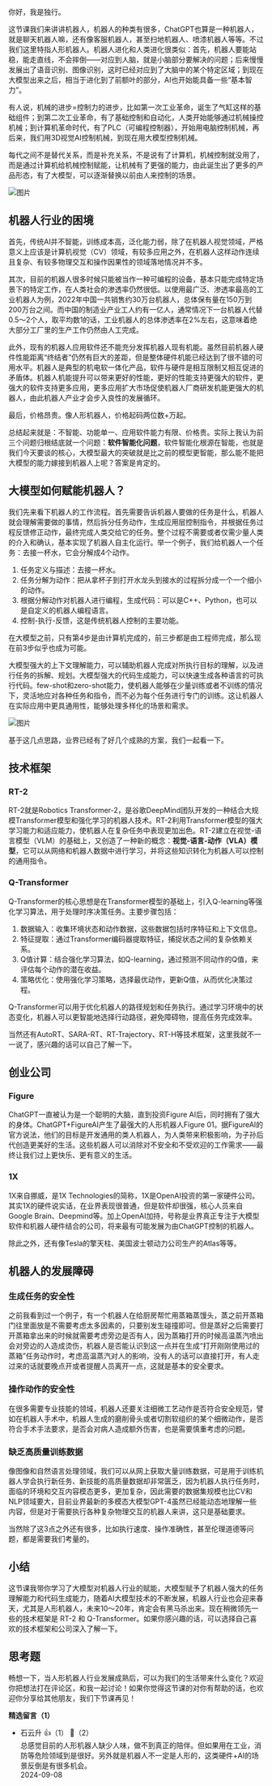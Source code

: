 你好，我是独行。

这节课我们来讲讲机器人，机器人的种类有很多，ChatGPT也算是一种机器人，就是聊天机器人嘛，还有像客服机器人，甚至扫地机器人、喷漆机器人等等。不过我们这里特指人形机器人。机器人进化和人类进化很类似：首先，机器人要能站稳，能走直线，不会摔倒——对应到人脑，就是小脑部分要解决的问题；后来慢慢发展出了语音识别、图像识别，这时已经对应到了大脑中的某个特定区域；到现在大模型出来之后，相当于进化到了前额叶的部分，AI也开始能具备一些“基本智力”。

有人说，机械的进步=控制力的进步，比如第一次工业革命，诞生了气缸这样的基础组件；到第二次工业革命，有了基础控制和自动化，人类开始能够通过机械操控机械；到计算机革命时代，有了PLC（可编程控制器），开始用电脑控制机械，再后来，我们用3D视觉AI控制机械，到现在用大模型控制机械。

每代之间不是替代关系，而是补充关系，不是说有了计算机，机械控制就没用了，而是通过计算机给机械控制赋能，让机械有了更强的能力，由此诞生出了更多的产品形态，有了大模型，可以逐渐替换以前由人来控制的场景。

![图片](https://static001.geekbang.org/resource/image/d3/8f/d3f50d3yy88322729f900c3d98cfda8f.png?wh=1910x1374)

## 机器人行业的困境

首先，传统AI并不智能，训练成本高，泛化能力弱，除了在机器人视觉领域，严格意义上应该是计算机视觉（CV）领域，有较多应用之外，在机器人这样动作连续且复杂、有较多物理交互和操作因果性的领域落地情况并不多。

其次，目前的机器人很多时候只能被当作一种可编程的设备，基本只能完成特定场景下的特定工作，在人类社会的渗透率仍然很低。以使用最广泛、渗透率最高的工业机器人为例，2022年中国一共销售约30万台机器人，总体保有量在150万到200万台之间。而中国的制造业产业工人约有一亿人，通常情况下一台机器人代替0.5～2个人，取平均数1的话，工业机器人的总体渗透率在2%左右，这意味着绝大部分工厂里的生产工作仍然由人工完成。

此外，现有的机器人应用软件还不能充分发挥机器人现有机能。虽然目前机器人硬件性能距离“终结者”仍然有巨大的差距，但是整体硬件机能已经达到了很不错的可用水平。机器人是典型的机电软一体化产品，软件与硬件是相互限制又相互促进的矛盾体。机器人机能提升可以带来更好的性能，更好的性能支持更强大的软件，更强大的软件支持更多应用，更多应用扩大市场促使机器人厂商研发机能更强大的机器人，由此机器人产业才会步入良性的发展循环。

最后，价格昂贵。像人形机器人，价格起码两位数+万起。

总结起来就是：不智能、功能单一、应用软件能力有限、价格贵。实际上我认为前三个问题归根结底就一个问题：**软件智能化问题**，软件智能化根源在智能，也就是我们今天要谈的核心，大模型最大的突破就是比之前的模型更智能，那么能不能把大模型的能力嫁接到机器人上呢？答案是肯定的。

## 大模型如何赋能机器人？

我们先来看下机器人的工作流程。首先需要告诉机器人要做的任务是什么，机器人就会理解需要做的事情，然后拆分任务动作，生成应用层控制指令，并根据任务过程反馈修正动作，最终完成人类交给它的任务。整个过程不需要或者仅需少量人类的介入和确认，基本实现了机器人自主化运行。举一个例子，我们给机器人一个任务：去接一杯水，它会分解成4个动作。

1. 任务定义与描述：去接一杯水。
2. 任务分解为动作：把从拿杯子到打开水龙头到接水的过程拆分成一个一个细小的动作。
3. 根据分解动作对机器人进行编程，生成代码：可以是C++、Python，也可以是自定义的机器人编程语言。
4. 控制-执行-反馈，这是传统机器人控制的主要功能。

在大模型之前，只有第4步是由计算机完成的，前三步都是由工程师完成，那么现在前3步似乎也成为可能。

大模型强大的上下文理解能力，可以辅助机器人完成对所执行目标的理解，以及进行任务的拆解、规划。大模型强大的代码生成能力，可以快速生成各种语言的可执行代码。few-shot和zero-shot能力，使机器人能够在少量训练或者不训练的情况下，灵活地应对各种任务和指令，而不必为每个任务进行专门的训练。这让机器人在实际应用中更具通用性，能够处理多样化的场景和需求。

![图片](https://static001.geekbang.org/resource/image/3c/7e/3c04bacf1422799cd5d2fdffe073f57e.png?wh=2010x914)

基于这几点思路，业界已经有了好几个成熟的方案，我们一起看一下。

## 技术框架

### RT-2

RT-2就是Robotics Transformer-2，是谷歌DeepMind团队开发的一种结合大规模Transformer模型和强化学习的机器人技术。RT-2利用Transformer模型的强大学习能力和适应能力，使机器人在复杂任务中表现更加出色。RT-2建立在视觉-语言模型（VLM）的基础上，又创造了一种新的概念：**视觉-语言-动作（VLA）模型**，它可以从网络和机器人数据中进行学习，并将这些知识转化为机器人可以控制的通用指令。

### Q-Transformer

Q-Transformer的核心思想是在Transformer模型的基础上，引入Q-learning等强化学习算法，用于处理时序决策任务。主要步骤包括：

1. 数据输入：收集环境状态和动作数据，这些数据包括时序特征和上下文信息。
2. 特征提取：通过Transformer编码器提取特征，捕捉状态之间的复杂依赖关系。
3. Q值计算：结合强化学习算法，如Q-learning，通过预测不同动作的Q值，来评估每个动作的潜在收益。
4. 策略优化：使用强化学习策略，选择最优动作，更新Q值，从而优化决策过程。

Q-Transformer可以用于优化机器人的路径规划和任务执行。通过学习环境中的状态变化，机器人可以更智能地选择行动路径，避免障碍物，提高任务完成效率。

当然还有AutoRT、SARA-RT、RT-Trajectory、RT-H等技术框架，这里我就不一一说了，感兴趣的话可以自己了解一下。

## 创业公司

### Figure

ChatGPT一直被认为是一个聪明的大脑，直到投资Figure AI后，同时拥有了强大的身体。ChatGPT+FigureAI产生了最强大的人形机器人Figure 01。据FigureAI的官方说法，他们的目标是开发通用的类人机器人，为人类带来积极影响，为子孙后代创造更美好的生活。这些机器人可以消除对不安全和不受欢迎的工作需求——最终让我们过上更快乐、更有意义的生活。

### 1X

1X来自挪威，是1X Technologies的简称，1X是OpenAI投资的第一家硬件公司。其实1X的硬件说实话，在业界表现很普通，但是软件却很强，核心人员来自Google Brain、Deepmind等。加上OpenAI加持，号称是业界真正专注于大模型软件和机器人硬件结合的公司，将来最有可能发展为由ChatGPT控制的机器人。

除此之外，还有像Tesla的擎天柱、美国波士顿动力公司生产的Atlas等等。

## 机器人的发展障碍

### 生成任务的安全性

之前我看到过一个例子，有一个机器人在给厨房帮忙用蒸箱蒸馒头，蒸之前开蒸箱门往里面放是不需要考虑太多因素的，只要别发生碰撞即可。但是蒸好之后需要打开蒸箱拿出来的时候就需要考虑旁边是否有人，因为蒸箱打开的时候高温蒸汽喷出会对旁边的人造成烫伤，机器人是否能认识到这一点并在生成“打开刚刚使用过的蒸箱”任务动作时，考虑高温蒸汽对人的影响，没有人的话可以直接打开，有人走过来的话就要晚点开或者提醒人员离开一点，这就是基本的安全要求。

### 操作动作的安全性

在很多需要专业技能的领域，机器人还要关注细微工艺动作是否符合安全规范，譬如在机器人手术中，机器人生成的磨削骨头或者切割软组织的某个细微动作，是否符合手术手法要求，是否会对病人造成额外伤害，也是需要慎重考虑的问题。

### 缺乏高质量训练数据

像图像和自然语言处理领域，我们可以从网上获取大量训练数据，可是用于训练机器人学会执行新任务、新技能的高质量数据却非常匮乏，因为机器人执行任务时，面临的环境和交互内容模态更多，更加复杂，因此需要的数据集规模也比CV和NLP领域要大，目前业界最新的多模态大模型GPT-4虽然已经能动态地理解一些内容，但是对于需要执行各种复杂物理交互的机器人来讲，这只是基础要求。

当然除了这3点之外还有很多，比如执行速度、操作准确性，甚至伦理道德等问题，都是需要我们考量的。

## 小结

这节课我带你学习了大模型对机器人行业的赋能，大模型赋予了机器人强大的任务理解能力和代码生成能力，随着AI大模型技术的不断发展，机器人行业也会迎来春天，尤其是人形机器人，未来10～20年，肯定会有黑马杀出来。现在稍微领先一些的技术框架是 RT-2 和 Q-Transformer。如果你感兴趣的话，可以选择自己喜欢的技术框架和公司深入了解一下。

## 思考题

畅想一下，当人形机器人行业发展成熟后，可以为我们的生活带来什么变化？欢迎你把想法打在评论区，和我一起讨论！如果你觉得这节课的对你有帮助的话，也欢迎你分享给其他朋友，我们下节课再见！
<div><strong>精选留言（1）</strong></div><ul>
<li><span>石云升</span> 👍（1） 💬（2）<div>总感觉目前的人形机器人缺少人味，做不到真正的陪伴。但如果用在工业，消防等危险领域到是很好。另外就是机器人不一定是人形的，这类硬件+AI的场景反倒是有很多机会。</div>2024-09-08</li><br/>
</ul>